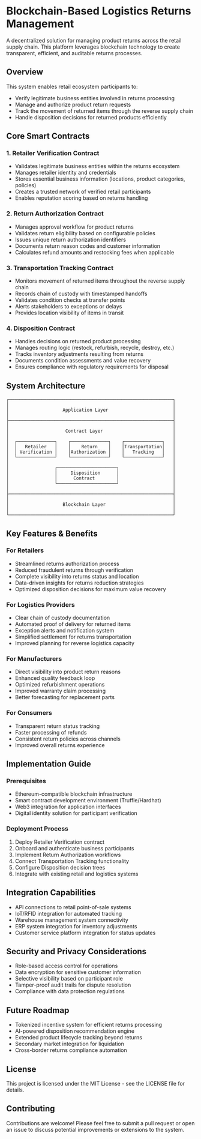 # Blockchain-Based Logistics Returns Management

A decentralized solution for managing product returns across the retail supply chain. This platform leverages blockchain technology to create transparent, efficient, and auditable returns processes.

## Overview

This system enables retail ecosystem participants to:
- Verify legitimate business entities involved in returns processing
- Manage and authorize product return requests
- Track the movement of returned items through the reverse supply chain
- Handle disposition decisions for returned products efficiently

## Core Smart Contracts

### 1. Retailer Verification Contract
- Validates legitimate business entities within the returns ecosystem
- Manages retailer identity and credentials
- Stores essential business information (locations, product categories, policies)
- Creates a trusted network of verified retail participants
- Enables reputation scoring based on returns handling

### 2. Return Authorization Contract
- Manages approval workflow for product returns
- Validates return eligibility based on configurable policies
- Issues unique return authorization identifiers
- Documents return reason codes and customer information
- Calculates refund amounts and restocking fees when applicable

### 3. Transportation Tracking Contract
- Monitors movement of returned items throughout the reverse supply chain
- Records chain of custody with timestamped handoffs
- Validates condition checks at transfer points
- Alerts stakeholders to exceptions or delays
- Provides location visibility of items in transit

### 4. Disposition Contract
- Handles decisions on returned product processing
- Manages routing logic (restock, refurbish, recycle, destroy, etc.)
- Tracks inventory adjustments resulting from returns
- Documents condition assessments and value recovery
- Ensures compliance with regulatory requirements for disposal

## System Architecture

```
┌─────────────────────────────────────────────────────────────┐
│                                                             │
│                    Application Layer                        │
│                                                             │
├─────────────────────────────────────────────────────────────┤
│                                                             │
│                     Contract Layer                          │
│                                                             │
│  ┌──────────────┐    ┌──────────────┐    ┌──────────────┐   │
│  │   Retailer   │    │    Return    │    │Transportation│   │
│  │ Verification │    │Authorization │    │   Tracking   │   │
│  └──────────────┘    └──────────────┘    └──────────────┘   │
│                                                             │
│                 ┌──────────────────────┐                    │
│                 │     Disposition      │                    │
│                 │      Contract        │                    │
│                 └──────────────────────┘                    │
│                                                             │
├─────────────────────────────────────────────────────────────┤
│                                                             │
│                    Blockchain Layer                         │
│                                                             │
└─────────────────────────────────────────────────────────────┘
```

## Key Features & Benefits

### For Retailers
- Streamlined returns authorization process
- Reduced fraudulent returns through verification
- Complete visibility into returns status and location
- Data-driven insights for returns reduction strategies
- Optimized disposition decisions for maximum value recovery

### For Logistics Providers
- Clear chain of custody documentation
- Automated proof of delivery for returned items
- Exception alerts and notification system
- Simplified settlement for returns transportation
- Improved planning for reverse logistics capacity

### For Manufacturers
- Direct visibility into product return reasons
- Enhanced quality feedback loop
- Optimized refurbishment operations
- Improved warranty claim processing
- Better forecasting for replacement parts

### For Consumers
- Transparent return status tracking
- Faster processing of refunds
- Consistent return policies across channels
- Improved overall returns experience

## Implementation Guide

### Prerequisites
- Ethereum-compatible blockchain infrastructure
- Smart contract development environment (Truffle/Hardhat)
- Web3 integration for application interfaces
- Digital identity solution for participant verification

### Deployment Process
1. Deploy Retailer Verification contract
2. Onboard and authenticate business participants
3. Implement Return Authorization workflows
4. Connect Transportation Tracking functionality
5. Configure Disposition decision trees
6. Integrate with existing retail and logistics systems

## Integration Capabilities

- API connections to retail point-of-sale systems
- IoT/RFID integration for automated tracking
- Warehouse management system connectivity
- ERP system integration for inventory adjustments
- Customer service platform integration for status updates

## Security and Privacy Considerations

- Role-based access control for operations
- Data encryption for sensitive customer information
- Selective visibility based on participant role
- Tamper-proof audit trails for dispute resolution
- Compliance with data protection regulations

## Future Roadmap

- Tokenized incentive system for efficient returns processing
- AI-powered disposition recommendation engine
- Extended product lifecycle tracking beyond returns
- Secondary market integration for liquidation
- Cross-border returns compliance automation

## License
This project is licensed under the MIT License - see the LICENSE file for details.

## Contributing
Contributions are welcome! Please feel free to submit a pull request or open an issue to discuss potential improvements or extensions to the system.
